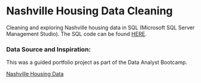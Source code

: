 #  Nashville Housing Data Cleaning 

Cleaning and exploring Nashville housing data in SQL (Microsoft SQL Server Management Studio). The SQL code can  be found [HERE](https://github.com/JacquelineAlsi/PortfolioProjects/blob/main/Nashville%20Housing%20Data/NashvilleHousingDataExploration.sql).  

### Data Source and Inspiration:  
This was a guided portfolio project as part of the Data Analyst Bootcamp.

[Nashville Housing Data](https://github.com/AlexTheAnalyst/PortfolioProjects/blob/main/Nashville%20Housing%20Data%20for%20Data%20Cleaning.xlsx) 

